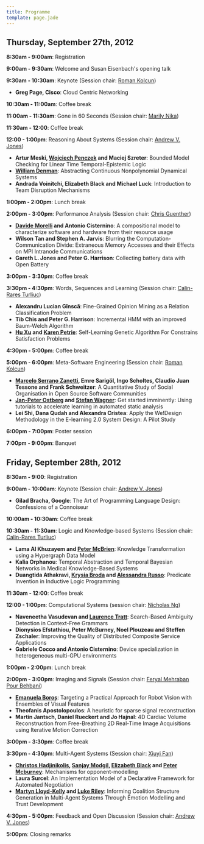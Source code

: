 ```yaml
---
title: Programme
template: page.jade
---
```


## Thursday, September 27th, 2012

__8:30am - 9:00am__: Registration

__9:00am - 9:30am__: Welcome and Susan Eisenbach's opening talk

__9:30am - 10:30am__: Keynote (Session chair: [Roman
Kolcun](http://www.doc.ic.ac.uk/~rk1208/))

* __Greg Page, Cisco__: Cloud Centric Networking

__10:30am - 11:00am__: Coffee break

__11:00am - 11:30am__: Gone in 60 Seconds (Session chair: [Marily
Nika](http://www.marily.me/))

__11:30am - 12:00__: Coffee break

__12:00 - 1:00pm__: Reasoning About Systems (Session chair: [Andrew V.
Jones](https://www.doc.ic.ac.uk/~andrewj))

* __Artur Meski, [Wojciech Penczek](http://www.ipipan.waw.pl/~penczek)
  and Maciej Szreter__: Bounded Model Checking for Linear Time
Temporal-Epistemic Logic
* __[William Denman](http://www.cl.cam.ac.uk/~wd239)__: Abstracting
  Continuous Nonpolynomial Dynamical Systems
* __Andrada Voinitchi, Elizabeth Black and Michael Luck__: Introduction
  to Team Disruption Mechanisms

__1:00pm - 2:00pm__: Lunch break

__2:00pm - 3:00pm__: Performance Analysis (Session chair: [Chris
Guenther](https://www.doc.ic.ac.uk/~mcg05/))

* __[Davide Morelli](http://www.davidemorelli.it/) and Antonio
  Cisternino__: A compositional model to characterize software and
hardware from their resource usage
* __Wilson Tan and Stephen A. Jarvis__: Blurring the
  Computation-Communication Divide: Extraneous Memory Accesses and their
Effects on MPI Intranode Communications
* __Gareth L. Jones and Peter G. Harrison__: Collecting battery data
  with Open Battery

__3:00pm - 3:30pm__: Coffee break

__3:30pm - 4:30pm__: Words, Sequences and Learning (Session chair:
[Calin-Rares Turliuc](http://www.doc.ic.ac.uk/~ct1810/))

* __Alexandru Lucian Gînscă__: Fine-Grained Opinion Mining as a Relation
  Classification Problem
* __Tib Chis and Peter G. Harrison__: Incremental HMM with an improved
  Baum-Welch Algorithm
* __[Hu
  Xu](http://www.computing.dundee.ac.uk/ac_staff/staffdetails.asp?377)
and [Karen
Petrie](http://www.computing.dundee.ac.uk/ac_staff/staffdetails.asp?354)__:
Self-Learning Genetic Algorithm For Constrains Satisfaction Problems

__4:30pm - 5:00pm__: Coffee break

__5:00pm - 6:00pm__: Meta-Software Engineering (Session chair: [Roman
Kolcun](http://www.doc.ic.ac.uk/~rk1208/))

* __[Marcelo Serrano Zanetti](http://www.sg.ethz.ch/people/marcelos),
  Emre Sarigöl, Ingo Scholtes, Claudio Juan Tessone and Frank
Schweitzer__: A Quantitative Study of Social Organisation in Open Source
Software Communities
* __[Jan-Peter
  Ostberg](http://www.iste.uni-stuttgart.de/se2/menschen/ostberg.html)
and [Stefan Wagner](http://www.iste.uni-stuttgart.de/se2.html)__: Get
started imminently: Using tutorials to accelerate learning in automated
static analysis
* __Lei Shi, Dana Qudah and Alexandra Cristea__: Apply the We!Design
  Methodology in the E-learning 2.0 System Design: A Pilot Study

__6:00pm - 7:00pm__: Poster session

__7:00pm - 9:00pm__: Banquet

## Friday, September 28th, 2012

__8:30am - 9:00__: Registration

__9:00am - 10:00am__: Keynote (Session chair: [Andrew V.
Jones](https://www.doc.ic.ac.uk/~andrewj))

* __Gilad Bracha, Google__: The Art of Programming Language Design:
  Confessions of a Connoiseur

__10:00am - 10:30am__: Coffee break

__10:30am - 11:30am__: Logic and Knowledge-based Systems (Session chair:
[Calin-Rares Turliuc](http://www.doc.ic.ac.uk/~ct1810/))

* __Lama Al Khuzayem and [Peter
  McBrien](http://www.doc.ic.ac.uk/~pjm/)__: Knowledge Transformation
using a Hypergraph Data Model
* __Kalia Orphanou__: Temporal Abstraction and Temporal Bayesian
  Networks in Medical Knowledge-Based Systems
* __Duangtida Athakravi, [Krysia Broda](http://www.doc.ic.ac.uk/~kb/)
  and [Alessandra
Russo](http://www-dse.doc.ic.ac.uk/cgi-bin/moin.cgi/ar3)__: Predicate
Invention in Inductive Logic Programming

__11:30am - 12:00__: Coffee break

__12:00 - 1:00pm__: Computational Systems (session chair: [Nicholas
Ng](http://www.doc.ic.ac.uk/~cn06/page/))

* __Naveneetha Vasudevan and [Laurence
  Tratt](http://tratt.net/laurie)__: Search-Based Ambiguity Detection in
Context-Free Grammars
* __Dionysios Efstathiou, Peter McBurney, Noel Plouzeau and Steffen
  Zschaler__: Improving the Quality of Distributed Composite Service
Applications
* __Gabriele Cocco and Antonio Cisternino__: Device specialization in
  heterogeneous multi-GPU environments

__1:00pm - 2:00pm__: Lunch break

__2:00pm - 3:00pm__: Imaging and Signals (Session chair: [Feryal
Mehraban Pour Behbani](http://www.doc.ic.ac.uk/~fm1210/))

* __[Emanuela Boroș](http://www.emanuelaboros.ro/)__: Targeting a
  Practical Approach for Robot Vision with Ensembles of Visual Features
* __Theofanis Apostolopoulos__: A heuristic for sparse signal
  reconstruction
* __Martin Jantsch, Daniel Rueckert and Jo Hajnal__: 4D Cardiac Volume
  Reconstruction from Free-Breathing 2D Real-Time Image Acquisitions
using Iterative Motion Correction

__3:00pm - 3:30pm__: Coffee break

__3:30pm - 4:30pm__: Multi-Agent Systems (Session chair: [Xiuyi
Fan](https://sites.google.com/site/xfan09/))

* __[Christos
  Hadjinikolis](http://www.dcs.kcl.ac.uk/pg/hadjinik/index.html),
[Sanjay Modgil](http://www.dcs.kcl.ac.uk/staff/modgilsa/), [Elizabeth
Black](http://www.dcs.kcl.ac.uk/staff/lizblack/) and [Peter
Mcburney](http://www.dcs.kcl.ac.uk/staff/mcburney/)__: Mechanisms for
opponent-modelling
* __Laura Surcel__: An Implementation Model of a Declarative Framework
  for Automated Negotiation
* __[Martyn Lloyd-Kelly](http://www.csc.liv.ac.uk/~mlk) and [Luke
  Riley](http://www.csc.liv.ac.uk/~luker)__: Informing Coalition
Structure Generation in Multi-Agent Systems Through Emotion Modelling
and Trust Development

__4:30pm - 5:00pm__: Feedback and Open Discussion (Session chair:
[Andrew V. Jones](https://www.doc.ic.ac.uk/~andrewj))

__5:00pm__: Closing remarks
